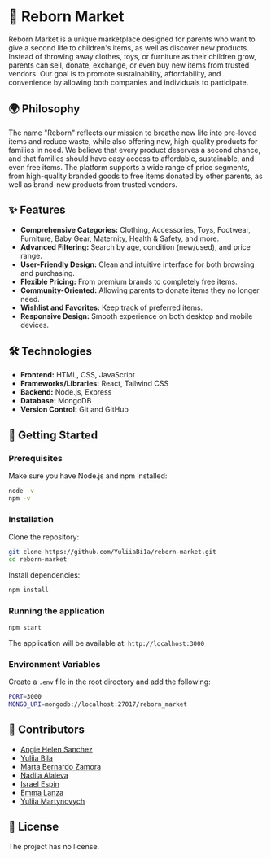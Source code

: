 # 🌱 Reborn Market

Reborn Market is a unique marketplace designed for parents who want to give a second life to children's items, as well as discover new products. Instead of throwing away clothes, toys, or furniture as their children grow, parents can sell, donate, exchange, or even buy new items from trusted vendors. Our goal is to promote sustainability, affordability, and convenience by allowing both companies and individuals to participate.

## 🌍 Philosophy

The name "Reborn" reflects our mission to breathe new life into pre-loved items and reduce waste, while also offering new, high-quality products for families in need. We believe that every product deserves a second chance, and that families should have easy access to affordable, sustainable, and even free items. The platform supports a wide range of price segments, from high-quality branded goods to free items donated by other parents, as well as brand-new products from trusted vendors.

## ✨ Features

-   **Comprehensive Categories:** Clothing, Accessories, Toys, Footwear, Furniture, Baby Gear, Maternity, Health & Safety, and more.
-   **Advanced Filtering:** Search by age, condition (new/used), and price range.
-   **User-Friendly Design:** Clean and intuitive interface for both browsing and purchasing.
-   **Flexible Pricing:** From premium brands to completely free items.
-   **Community-Oriented:** Allowing parents to donate items they no longer need.
-   **Wishlist and Favorites:** Keep track of preferred items.
-   **Responsive Design:** Smooth experience on both desktop and mobile devices.

## 🛠️ Technologies

-   **Frontend:** HTML, CSS, JavaScript
-   **Frameworks/Libraries:** React, Tailwind CSS
-   **Backend:** Node.js, Express
-   **Database:** MongoDB
-   **Version Control:** Git and GitHub

## 🚀 Getting Started

### Prerequisites

Make sure you have Node.js and npm installed:

```bash
node -v
npm -v
```

### Installation

Clone the repository:

```bash
git clone https://github.com/YuliiaBi1a/reborn-market.git
cd reborn-market
```

Install dependencies:

```bash
npm install
```

### Running the application

```bash
npm start
```

The application will be available at: `http://localhost:3000`

### Environment Variables

Create a `.env` file in the root directory and add the following:

```bash
PORT=3000
MONGO_URI=mongodb://localhost:27017/reborn_market
```

## 👥 Contributors

-   [Angie Helen Sanchez](https://github.com/angiehelensanchez)
-   [Yuliia Bila](https://github.com/YuliiaBi1a)
-   [Marta Bernardo Zamora](https://github.com/MartaBernardoZamora)
-   [Nadiia Alaieva](https://github.com/tizzifona)
-   [Israel Espín](https://github.com/iespin)
-   [Emma Lanza](https://github.com/emmalanza)
-   [Yuliia Martynovych](https://github.com/yuliia-martynovych)

## 📝 License

The project has no license.
